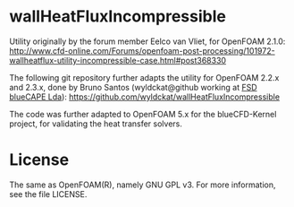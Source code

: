 wallHeatFluxIncompressible
==========================

Utility originally by the forum member Eelco van Vliet, for OpenFOAM 2.1.0: http://www.cfd-online.com/Forums/openfoam-post-processing/101972-wallheatflux-utility-incompressible-case.html#post368330

The following git repository further adapts the utility for OpenFOAM 2.2.x and 2.3.x, done by Bruno Santos (wyldckat@github working at [FSD blueCAPE Lda](http://www.bluecape.com.pt)): https://github.com/wyldckat/wallHeatFluxIncompressible

The code was further adapted to OpenFOAM 5.x for the blueCFD-Kernel project, for validating the heat transfer solvers.


License
=======

The same as OpenFOAM(R), namely GNU GPL v3. For more information, see the file LICENSE.
